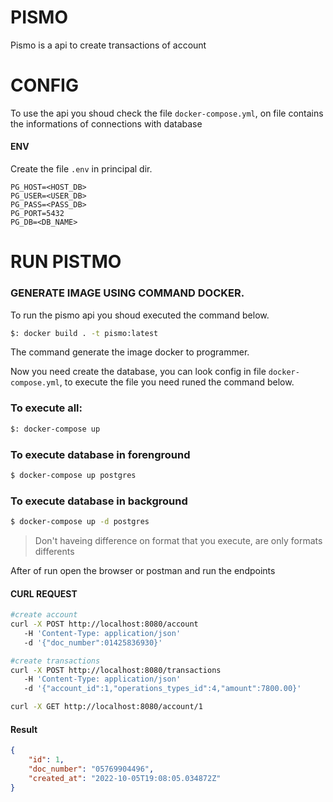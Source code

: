 # PISMO

Pismo is a api to create transactions of account

# CONFIG

To use the api you shoud check the file `docker-compose.yml`, on file contains the informations of connections with database


#### ENV

Create the file `.env` in principal dir.

```env
PG_HOST=<HOST_DB>
PG_USER=<USER_DB>
PG_PASS=<PASS_DB>
PG_PORT=5432
PG_DB=<DB_NAME>
```

# RUN PISTMO

### GENERATE IMAGE USING COMMAND DOCKER.

To run the pismo api you shoud executed the command below.

```bash
$: docker build . -t pismo:latest
```

The command generate the image docker to programmer.

Now you need create the database, you can look config in file `docker-compose.yml`, to execute the file you need runed the command below.

### To execute all:

```bash
$: docker-compose up
```

### To execute database in forenground

```bash
$ docker-compose up postgres
```

### To execute database in background

```bash
$ docker-compose up -d postgres
```

> Don't haveing difference on format that you execute, are only formats differents

After of run open the browser or postman and run the endpoints

#### CURL REQUEST

```bash
#create account
curl -X POST http://localhost:8080/account
   -H 'Content-Type: application/json'
   -d '{"doc_number":01425836930}'

#create transactions
curl -X POST http://localhost:8080/transactions
   -H 'Content-Type: application/json'
   -d '{"account_id":1,"operations_types_id":4,"amount":7800.00}'

curl -X GET http://localhost:8080/account/1
```
#### Result
```json
{
    "id": 1,
    "doc_number": "05769904496",
    "created_at": "2022-10-05T19:08:05.034872Z"
}
```